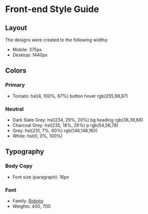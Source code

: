 # Front-end Style Guide

## Layout

The designs were created to the following widths:

- Mobile: 375px
- Desktop: 1440px

## Colors

### Primary

- Tomato: hsl(4, 100%, 67%)  button hover rgb(255,98,87)

### Neutral

- Dark Slate Grey: hsl(234, 29%, 20%) bg  heading rgb(36,39,66)
- Charcoal Grey: hsl(235, 18%, 26%) p rgb(54,56,78)
- Grey: hsl(231, 7%, 60%)              rgb(146,148,160)
- White: hsl(0, 0%, 100%)

## Typography

### Body Copy

- Font size (paragraph): 16px

### Font

- Family: [Roboto](https://fonts.google.com/specimen/Roboto)
- Weights: 400, 700
